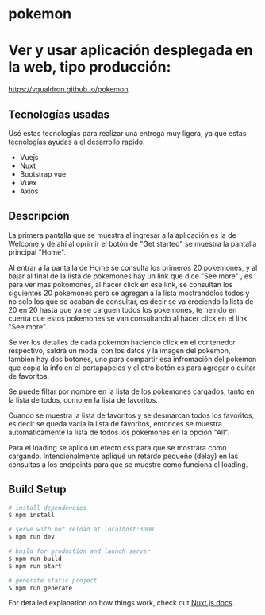 # pokemon
# Ver y usar aplicación desplegada en la web, tipo producción:
https://vgualdron.github.io/pokemon

## Tecnologías usadas
Usé estas tecnologías para realizar una entrega muy ligera, ya que estas tecnologías ayudas a el desarrollo rapido.

* Vuejs
* Nuxt
* Bootstrap vue
* Vuex
* Axios

## Descripción
La primera pantalla que se muestra al ingresar a la aplicación es la de Welcome y de ahí al oprimir el botón de "Get started"
se muestra la pantalla principal "Home".

Al entrar a la pantalla de Home se consulta los primeros 20 pokemones, y al bajar al final de la lista de pokemones hay un link que dice "See more"
, es para ver mas pokomones, al hacer click en ese link, se consultan los siguientes 20 pokemones pero se agregan a la lista mostrandolos todos y no solo los que se acaban de consultar, es decir se va creciendo la lista de 20 en 20 hasta que ya se carguen todos los pokemones, te neindo en cuenta que estos pokemones se van consultando al hacer click en el link "See more".

Se ver los detalles de cada pokemon haciendo click en el contenedor respectivo, saldrá un modal con los datos y la imagen del pokemon, tambien hay dos botones, uno para compartir esa infromación del pokemon que copia la info en el portapapeles y el otro botón es para agregar o quitar de favoritos.

Se puede filtar por nombre en la lista de los pokemones cargados, tanto en la lista de todos, como en la lista de favoritos.

Cuando se muestra la lista de favoritos y se desmarcan todos los favoritos, es decir se queda vacia la lista de favoritos, entonces se muestra automaticamente la lista de todos los pokemones en la opción "All".

Para el loading se aplicó un efecto css para que se mostrara como cargando. Intencionalmente apliqué un retardo pequeño (delay) en las consultas a los endpoints para que se muestre como funciona el loading.


## Build Setup

```bash
# install dependencies
$ npm install

# serve with hot reload at localhost:3000
$ npm run dev

# build for production and launch server
$ npm run build
$ npm run start

# generate static project
$ npm run generate
```

For detailed explanation on how things work, check out [Nuxt.js docs](https://nuxtjs.org).
